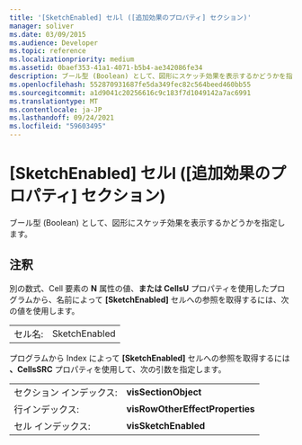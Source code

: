 ```yaml
---
title: '[SketchEnabled] セルl ([追加効果のプロパティ] セクション)'
manager: soliver
ms.date: 03/09/2015
ms.audience: Developer
ms.topic: reference
ms.localizationpriority: medium
ms.assetid: 0baef353-41a1-4071-b5b4-ae342086fe34
description: ブール型 (Boolean) として、図形にスケッチ効果を表示するかどうかを指定します。
ms.openlocfilehash: 552870931687fe5da349fec82c564beed460bb55
ms.sourcegitcommit: a1d9041c20256616c9c183f7d1049142a7ac6991
ms.translationtype: MT
ms.contentlocale: ja-JP
ms.lasthandoff: 09/24/2021
ms.locfileid: "59603495"
---
```

# <a name="sketchenabled-cell-additional-effect-properties-section"></a>[SketchEnabled] セルl ([追加効果のプロパティ] セクション)

ブール型 (Boolean) として、図形にスケッチ効果を表示するかどうかを指定します。 
  
## <a name="remarks"></a>注釈

別の数式、Cell 要素の **N** 属性の値、**または CellsU** プロパティを使用したプログラムから、名前によって **[SketchEnabled]** セルへの参照を取得するには、次の値を使用します。  
  
|||
|:-----|:-----|
| セル名:  <br/> | SketchEnabled  <br/> |
   
プログラムから Index によって **[SketchEnabled]** セルへの参照を取得するには **、CellsSRC** プロパティを使用して、次の引数を指定します。 
  
|||
|:-----|:-----|
| セクション インデックス:  <br/> |**visSectionObject** <br/> |
| 行インデックス:  <br/> |**visRowOtherEffectProperties** <br/> |
| セル インデックス:  <br/> |**visSketchEnabled** <br/> |
   

